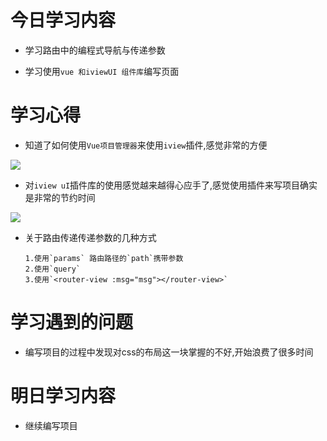 # 今日学习内容

* 学习路由中的编程式导航与传递参数

* 学习使用`vue 和iviewUI 组件库`编写页面
 

# 学习心得

* 知道了如何使用`Vue项目管理器`来使用`iview`插件,感觉非常的方便

![](http://pt1mv9q6v.bkt.clouddn.com/%E5%BE%AE%E4%BF%A1%E6%88%AA%E5%9B%BE_20190627061522.png)

* 对`iview uI`插件库的使用感觉越来越得心应手了,感觉使用插件来写项目确实是非常的节约时间

![](http://pt1mv9q6v.bkt.clouddn.com/%E5%BE%AE%E4%BF%A1%E6%88%AA%E5%9B%BE_20190627061859.png)

* 关于路由传递传递参数的几种方式
      
      1.使用`params` 路由路径的`path`携带参数
      2.使用`query`
      3.使用`<router-view :msg="msg"></router-view>`

# 学习遇到的问题

* 编写项目的过程中发现对css的布局这一块掌握的不好,开始浪费了很多时间

# 明日学习内容

* 继续编写项目